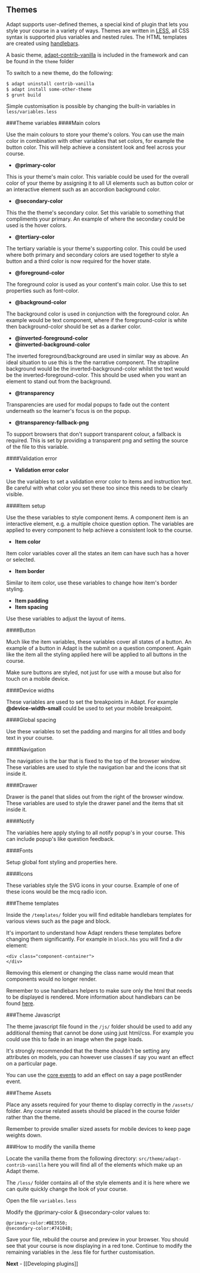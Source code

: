 Themes
------
Adapt supports user-defined themes, a special kind of plugin that lets you style your course in a variety of ways. Themes are written in [LESS](http://lesscss.org/), all CSS syntax is supported plus variables and nested rules. The HTML templates are created using [handlebars](http://handlebarsjs.com/).

A basic theme, [adapt-contrib-vanilla](/adaptlearning/adapt-contrib-vanilla) is included in the framework and can be found in the ```theme``` folder 

To switch to a new theme, do the following:
```bash
$ adapt uninstall contrib-vanilla
$ adapt install some-other-theme
$ grunt build
```

Simple customisation is possible by changing the built-in variables in ```less/variables.less```

###Theme variables
####Main colors

Use the main colours to store your theme's colors. You can use the main color in combination with other variables that set colors, for example the button color. This will help achieve a consistent look and feel across your course.

- **@primary-color**

This is your theme's main color. This variable could be used for the overall color of your theme by assigning it to all UI elements such as button color or an interactive element such as an accordion background color.

- **@secondary-color**

This the the theme's secondary color. Set this variable to something that compliments your primary. An example of where the secondary could be used is the hover colors.

- **@tertiary-color**

The tertiary variable is your theme's supporting color. This could be used where both primary and secondary colors are used together to style a button and a third color is now required for the hover state.

- **@foreground-color**

The foreground color is used as your content's main color. Use this to set properties such as font-color.

- **@background-color**

The background color is used in conjunction with the foreground color. An example would be text component, where if the foreground-color is white then background-color should be set as a darker color.

- **@inverted-foreground-color**
- **@inverted-background-color**

The inverted foreground/background are used in similar way as above. An ideal situation to use this is the the narrative component. The strapline background would be the inverted-background-color whilst the text would be the inverted-foreground-color. This should be used when you want an element to stand out from the background.

- **@transparency**

Transparencies are used for modal popups to fade out the content underneath so the learner's focus is on the popup.

- **@transparency-fallback-png**

To support browsers that don't support transparent colour, a fallback is required. This is set by providing a transparent png and setting the source of the file to this variable.

####Validation error

- **Validation error color**

Use the variables to set a validation error color to items and instruction text. Be careful with what color you set these too since this needs to be clearly visible.

####Item setup

Use the these variables to style component items. A component item is an interactive element, e.g. a multiple choice question option. The variables are applied to every component to help achieve a consistent look to the course.

- **Item color**

Item color variables cover all the states an item can have such has a hover or selected.

- **Item border**

Similar to item color, use these variables to change how item's border styling.

- **Item padding**
- **Item spacing**

Use these variables to adjust the layout of items. 

####Button

Much like the item variables, these variables cover all states of a button. An example of a button in Adapt is the submit on a question component. Again like the item all the styling applied here will be applied to all buttons in the course.

Make sure buttons are styled, not just for use with a mouse but also for touch on a mobile device.

####Device widths

These variables are used to set the breakpoints in Adapt. For example **@device-width-small** could be used to set your mobile breakpoint.

####Global spacing

Use these variables to set the padding and margins for all titles and body text in your course.

####Navigation

The navigation is the bar that is fixed to the top of the browser window. These variables are used to style the navigation bar and the icons that sit inside it.

####Drawer

Drawer is the panel that slides out from the right of the browser window. These variables are used to style the drawer panel and the items that sit inside it.

####Notify

The variables here apply styling to all notify popup's in your course. This can include popup's like question feedback.

####Fonts

Setup global font styling and properties here.

####Icons

These variables style the SVG icons in your course. Example of one of these icons would be the mcq radio icon.

###Theme templates

Inside the ```/templates/``` folder you will find editable handlebars templates for various views such as the page and block. 

It's important to understand how Adapt renders these templates before changing them significantly. For example in ```block.hbs``` you will find a div element:

```
<div class="component-container">
</div>
```

Removing this element or changing the class name would mean that components would no longer render.

Remember to use handlebars helpers to make sure only the html that needs to be displayed is rendered. More information about handlebars can be found [here](http://handlebarsjs.com/).

###Theme Javascript

The theme javascript file found in the ```/js/``` folder should be used to add any additional theming that cannot be done using just html/css. For example you could use this to fade in an image when the page loads.

It's strongly recommended that the theme shouldn't be setting any attributes on models, you can however use classes if say you want an effect on a particular page.

You can use the [core events](https://github.com/adaptlearning/adapt_framework/wiki/List-of-core-events) to add an effect on say a page postRender event.

###Theme Assets

Place any assets required for your theme to display correctly in the ```/assets/``` folder. Any course related assets should be placed in the course folder rather than the theme.

Remember to provide smaller sized assets for mobile devices to keep page weights down.

###How to modify the vanilla theme

Locate the vanilla theme from the following directory:
``src/theme/adapt-contrib-vanilla`` here you will find all of the elements which make up an Adapt theme.

The ```/less/``` folder contains all of the style elements and it is here where we can quite quickly change the look of your course.

Open the file ``variables.less``

Modify the @primary-color & @secondary-color values to:

```
@primary-color:#BE3550;
@secondary-color:#74104B;
```

Save your file, rebuild the course and preview in your browser. You should see that your course is now displaying in a red tone. Continue to modify the remaining variables in the .less file for further customisation.

**Next** - [[Developing plugins]]